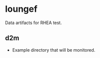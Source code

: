 # loungef

Data artifacts for RHEA test.

d2m
---------------------
* Example directory that will be monitored.

